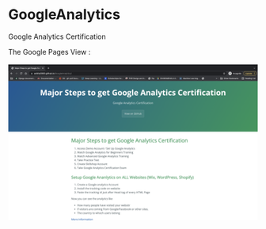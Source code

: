 # GoogleAnalytics
Google Analytics Certification

The Google Pages View :<br/><br/> ![Pages](/docs/assets/MainPAge.png)
